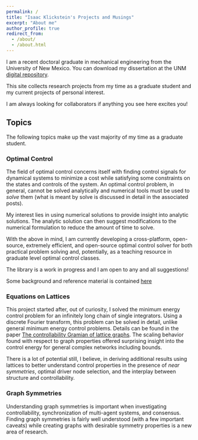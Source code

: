 ```yaml
---
permalink: /
title: "Isaac Klickstein's Projects and Musings"
excerpt: "About me"
author_profile: true
redirect_from: 
  - /about/
  - /about.html
---
```


I am a recent doctoral graduate in mechanical engineering from the University of New Mexico.
You can download my dissertation at the UNM [digital repository](https://digitalrepository.unm.edu/me_etds/181/).

This site collects research projects from my time as a graduate student and my current projects of personal interest. 

I am always looking for collaborators if anything you see here excites you!

## Topics

The following topics make up the vast majority of my time as a graduate student.

### Optimal Control

The field of optimal control concerns itself with finding control signals for dynamical systems to minimize a cost while satisfying some constraints on the states and controls of the system.
An optimal control problem, in general, cannot be solved analytically and numerical tools must be used to _solve_ them (what is meant by solve is discussed in detail in the associated posts).

My interest lies in using numerical solutions to provide insight into analytic solutions.
The analytic solution can then suggest modifications to the numerical formulation to reduce the amount of time to solve.

With the above in mind, I am currently developing a cross-platform, open-source, extremely efficient, and open-source optimal control solver for both practical problem solving and, potentially, as a teaching resource in graduate level optimal control classes.

The library is a work in progress and I am open to any and all suggestions! 

Some background and reference material is contained [here](/optimalcontrol/)

### Equations on Lattices

This project started after, out of curiosity, I solved the minimum energy control problem for an infinitely long chain of single integrators.
Using a discrete Fourier transform, this problem can be solved in detail, unlike general minimum energy control problems.
Details can be found in the paper [The controllability Gramian of lattice graphs](https://www.sciencedirect.com/science/article/pii/S0005109820300315?casa_token=odFFeqiLAzwAAAAA:PshF6UjlYAPORo85U7p-BCdYh4Xbi6XX17xXLLxRI6Dgydl06QR7yHDrr8Oz1_xfmg6RwN7ESVlq).
The scaling behavior found with respect to graph properties offered surprising insight into the control energy for general complex networks including bounds.

There is a lot of potential still, I believe, in deriving additional results using lattices to better understand control properties in the presence of _near symmetries_, optimal driver node selection, and the interplay between structure and controllability.

### Graph Symmetries

Understanding graph symmetries is important when investigating controllability, synchronization of multi-agent systems, and consensus.
Finding graph symmetries is fairly well understood (with a few important caveats) while creating graphs with desirable symmetry properties is a new area of research.


